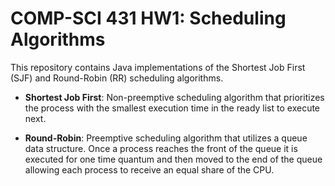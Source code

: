 # COMP-SCI 431 HW1: Scheduling Algorithms

This repository contains Java implementations of the Shortest Job First (SJF) and Round-Robin (RR) scheduling algorithms.

- **Shortest Job First**: Non-preemptive scheduling algorithm that prioritizes the process with the smallest execution time in the ready list to execute next.
  
- **Round-Robin**: Preemptive scheduling algorithm that utilizes a queue data structure. Once a process reaches the front of the queue it is executed for one time quantum and then moved to the end of the queue allowing each process to receive an equal share of the CPU.
